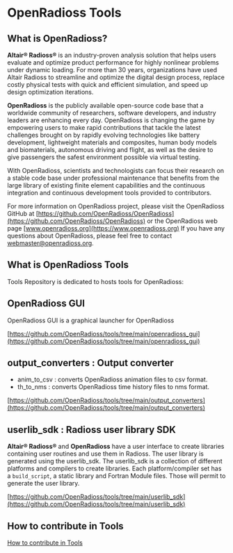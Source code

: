# OpenRadioss Tools

## What is OpenRadioss?

**Altair® Radioss®** is an industry-proven analysis solution that helps users evaluate and optimize product performance for highly nonlinear problems under dynamic loading. For more than 30 years, organizations have used Altair Radioss to streamline and optimize the digital design process, replace costly physical tests with quick and efficient simulation, and speed up design optimization iterations.

**OpenRadioss** is the publicly available open-source code base that a worldwide community of researchers, software developers, and industry leaders are enhancing every day. OpenRadioss is changing the game by empowering users to make rapid contributions that tackle the latest challenges brought on by rapidly evolving technologies like battery development, lightweight materials and composites, human body models and biomaterials, autonomous driving and flight, as well as the desire to give passengers the safest environment possible via virtual testing.

With OpenRadioss, scientists and technologists can focus their research on a stable code base under professional maintenance that benefits from the large library of existing finite element capabilities and the continuous integration and continuous development tools provided to contributors.

For more information on OpenRadioss project, please visit the OpenRadioss GitHub at [https://github.com/OpenRadioss/OpenRadioss](https://github.com/OpenRadioss/OpenRadioss) or the OpenRadioss web page [www.openradioss.org](https://www.openradioss.org)
If you have any questions about OpenRadioss, please feel free to contact <webmaster@openradioss.org>.

## What is OpenRadioss Tools

Tools Repository is dedicated to hosts tools for OpenRadioss:

## OpenRadioss GUI

OpenRadioss GUI is a graphical launcher for OpenRadioss

[https://github.com/OpenRadioss/tools/tree/main/openradioss_gui](https://github.com/OpenRadioss/tools/tree/main/openradioss_gui)

## output_converters : Output converter

* anim_to_csv : converts OpenRadioss animation files to csv format.
* th_to_nms   : converts OpenRadioss time history files to nms format.

[https://github.com/OpenRadioss/tools/tree/main/output_converters](https://github.com/OpenRadioss/tools/tree/main/output_converters)

## userlib_sdk : Radioss user library SDK

**Altair® Radioss®** and **OpenRadioss** have a user interface to create libraries containing user routines and use them in Radioss.
The user library is generated using the userlib_sdk. The userlib_sdk is a collection of different platforms and compilers to create libraries.
Each platform/compiler set has a `build_script`, a static library and Fortran Module files. Those will permit to generate the user library.

[https://github.com/OpenRadioss/tools/tree/main/userlib_sdk](https://github.com/OpenRadioss/tools/tree/main/userlib_sdk)

## How to contribute in Tools

[How to contribute in Tools](Contributing.md)
